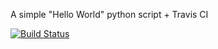 A simple "Hello World" python script + Travis CI

[![Build Status](https://travis-ci.org/qwerty1979bg/python-hello-world.svg?branch=master)](https://travis-ci.org/qwerty1979bg/python-hello-world)

